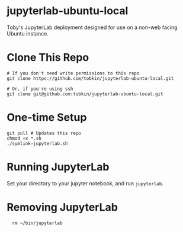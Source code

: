 # jupyterlab-ubuntu-local
Toby's JupyterLab deployment designed for use on a non-web facing Ubuntu instance.

# Clone This Repo
```
# If you don't need write permissions to this repo
git clone https://github.com/tobkin/jupyterlab-ubuntu-local.git

# Or, if you're using ssh
git clone git@github.com:tobkin/jupyterlab-ubuntu-local.git
```

# One-time Setup
```
git pull # Updates this repo
chmod +x *.sh
./symlink-jupyterlab.sh
```

# Running JupyterLab
  Set your directory to your jupyter notebook, and run ``jupyterlab``.

# Removing JupyterLab
```
  rm ~/bin/jupyterlab
```
